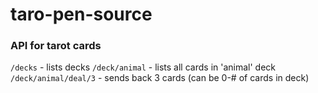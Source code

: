 # taro-pen-source

### API for tarot cards

`/decks` - lists decks
`/deck/animal` - lists all cards in 'animal' deck
`/deck/animal/deal/3` - sends back 3 cards  (can be 0-# of cards in deck)
